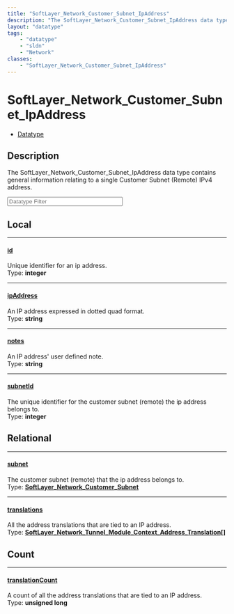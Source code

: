 ```yaml
---
title: "SoftLayer_Network_Customer_Subnet_IpAddress"
description: "The SoftLayer_Network_Customer_Subnet_IpAddress data type contains general information relating to a single Customer Sub... "
layout: "datatype"
tags:
    - "datatype"
    - "sldn"
    - "Network"
classes:
    - "SoftLayer_Network_Customer_Subnet_IpAddress"
---
```


# SoftLayer_Network_Customer_Subnet_IpAddress
<div id='service-datatype'>
    <ul id='sldn-reference-tabs'>
        <li id='datatype'> <a href='/reference/datatypes/SoftLayer_Network_Customer_Subnet_IpAddress' >Datatype</a></li>
    </ul>
</div>

## Description 
The SoftLayer_Network_Customer_Subnet_IpAddress data type contains general information relating to a single Customer Subnet (Remote) IPv4 address. 





<!-- Filer BEGIN -->
<div class="view-filters">
        <div class="clearfix">
            <div class="search-input-box">
                <input placeholder="Datatype Filter" onkeyup="titleSearch(inputId='prop-input', divId='properties', elementClass='prop-row')" 
                    type="text" id="prop-input" value="" size="30" maxlength="128" class="form-text">
            </div>
        </div>
</div>
<!-- Filer END -->

<div id="properties" class="content">
<div id="localProperties" class="prop-content" >

## Local
<div class="prop-row">

-----
[id]: #id
#### [id]
Unique identifier for an ip address.  
<span class="type-label">Type: </span>**integer**


</div>
<div class="prop-row">

-----
[ipAddress]: #ipaddress
#### [ipAddress]
An IP address expressed in dotted quad format.  
<span class="type-label">Type: </span>**string**


</div>
<div class="prop-row">

-----
[notes]: #notes
#### [notes]
An IP address' user defined note.  
<span class="type-label">Type: </span>**string**


</div>
<div class="prop-row">

-----
[subnetId]: #subnetid
#### [subnetId]
The unique identifier for the customer subnet (remote) the ip address belongs to.  
<span class="type-label">Type: </span>**integer**


</div>
</div>
<!-- LOCAL PROPERTY END -->

<div id="relationalProperties"  class="prop-content" >

## Relational
<div class="prop-row">

-----
[subnet]: #subnet
#### [subnet]
The customer subnet (remote) that the ip address belongs to.  
<span class="type-label">Type: </span>**<a href='/reference/datatypes/SoftLayer_Network_Customer_Subnet'>SoftLayer_Network_Customer_Subnet </a>**


</div>
<div class="prop-row">

-----
[translations]: #translations
#### [translations]
All the address translations that are tied to an IP address.  
<span class="type-label">Type: </span>**<a href='/reference/datatypes/SoftLayer_Network_Tunnel_Module_Context_Address_Translation'>SoftLayer_Network_Tunnel_Module_Context_Address_Translation[] </a>**


</div>

## Count
<div class="prop-row">

-----
[translationCount]: #translationcount
#### [translationCount]
A count of all the address translations that are tied to an IP address.   
<span class="type-label">Type: </span>**unsigned long**


</div>
</div>


